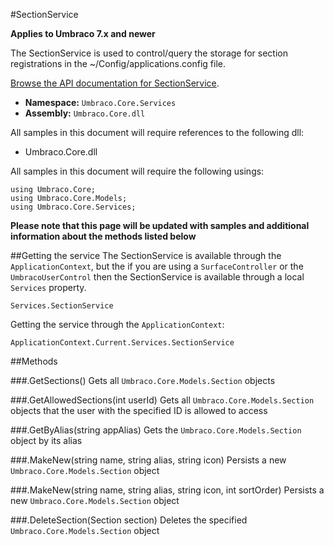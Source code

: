 #SectionService

**Applies to Umbraco 7.x and newer**

The SectionService is used to control/query the storage for section registrations in the ~/Config/applications.config file.

[Browse the API documentation for SectionService](https://our.umbraco.org/apidocs/csharp/api/Umbraco.Core.Services.SectionService.html).

 * **Namespace:** `Umbraco.Core.Services` 
 * **Assembly:** `Umbraco.Core.dll`

All samples in this document will require references to the following dll:

* Umbraco.Core.dll

All samples in this document will require the following usings:
	
	using Umbraco.Core;
	using Umbraco.Core.Models;
	using Umbraco.Core.Services;

**Please note that this page will be updated with samples and additional information about the methods listed below**

##Getting the service
The SectionService is available through the `ApplicationContext`, but the if you are using a `SurfaceController` or the `UmbracoUserControl` then the SectionService is available through a local `Services` property.

	Services.SectionService

Getting the service through the `ApplicationContext`:

	ApplicationContext.Current.Services.SectionService

##Methods

###.GetSections()
Gets all `Umbraco.Core.Models.Section` objects

###.GetAllowedSections(int userId)
Gets all `Umbraco.Core.Models.Section` objects that the user with the specified ID is allowed to access

###.GetByAlias(string appAlias)
Gets the `Umbraco.Core.Models.Section` object by its alias

###.MakeNew(string name, string alias, string icon)
Persists a new `Umbraco.Core.Models.Section` object

###.MakeNew(string name, string alias, string icon, int sortOrder)
Persists a new `Umbraco.Core.Models.Section` object

###.DeleteSection(Section section)
Deletes the specified `Umbraco.Core.Models.Section` object